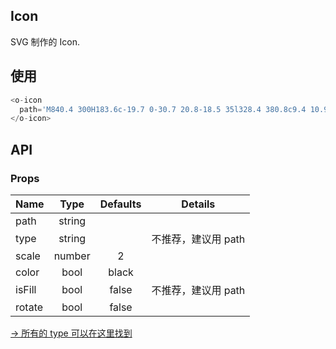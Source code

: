 ## Icon 

SVG 制作的 Icon.

## 使用

```js
<o-icon 
  path='M840.4 300H183.6c-19.7 0-30.7 20.8-18.5 35l328.4 380.8c9.4 10.9 27.5 10.9 37 0L858.9 335c12.2-14.2 1.2-35-18.5-35z'>
</o-icon>
```

## API

### Props

|  **Name**  | **Type**        | **Defaults**  | **Details**  |
| ------------- |:-------------:|:-----:|:-------------:|
| path  | string|  ||
| type  | string|  | 不推荐，建议用 path |
| scale | number   |   2 | |
| color | bool| black ||
| isFill | bool| false |不推荐，建议用 path|
| rotate | bool| false ||

[→ 所有的 type 可以在这里找到](https://github.com/Tencent/omi/blob/master/packages/omiu/src/icon/path.js)


